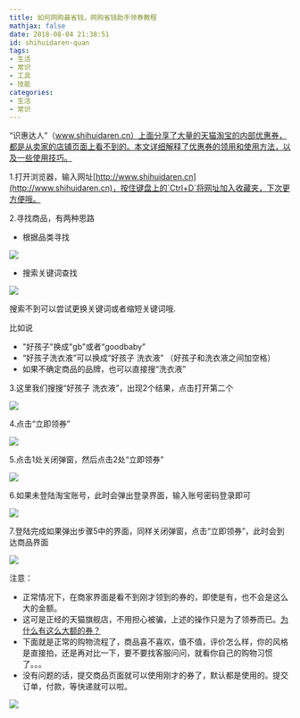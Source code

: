 ```yaml
---
title: 如何网购最省钱，网购省钱助手领券教程
mathjax: false
date: 2018-08-04 21:38:51
id: shihuidaren-quan
tags:
- 生活
- 常识
- 工具
- 技能
categories:
- 生活
- 常识
---
```


“识惠达人”（www.shihuidaren.cn）上面分享了大量的天猫淘宝的内部优惠券，都是从卖家的店铺页面上看不到的。本文详细解释了优惠券的领用和使用方法，以及一些使用技巧。

<!---more--->

1.打开浏览器，输入网址[http://www.shihuidaren.cn](http://www.shihuidaren.cn)，按住键盘上的`Ctrl+D`将网址加入收藏夹，下次更方便哦。

2.寻找商品，有两种思路

- 根据品类寻找

![](http://img.shihuidaren.cn/shdr/cha1.png)

- 搜索关键词查找

![](http://img.shihuidaren.cn/shdr/cha2.png)

搜索不到可以尝试更换关键词或者缩短关键词哦.

比如说

- "好孩子"换成"gb"或者“goodbaby”
- “好孩子洗衣液”可以换成“好孩子  洗衣液”  （好孩子和洗衣液之间加空格）
- 如果不确定商品的品牌，也可以直接搜“洗衣液”

3.这里我们搜搜“好孩子 洗衣液”，出现2个结果，点击打开第二个

![](http://img.shihuidaren.cn/shdr/11.png)

4.点击“立即领券”

![](http://img.shihuidaren.cn/shdr/22.png)

5.点击1处关闭弹窗，然后点击2处“立即领券”

![](http://img.shihuidaren.cn/shdr/33.png)

6.如果未登陆淘宝账号，此时会弹出登录界面，输入账号密码登录即可

![](http://img.shihuidaren.cn/shdr/login.png)

7.登陆完成如果弹出步骤5中的界面，同样关闭弹窗，点击“立即领券”，此时会到达商品界面

![](http://img.shihuidaren.cn/shdr/44.png)

注意：

- 正常情况下，在商家界面是看不到刚才领到的券的，即使是有，也不会是这么大的金额。
- 这可是正经的天猫旗舰店，不用担心被骗，上述的操作只是为了领券而已。[为什么有这么大额的券？](https://zymin.cn/arcticle/shihuidaren.html)
- 下面就是正常的购物流程了，商品喜不喜欢，值不值，评价怎么样，你的风格是直接拍，还是再对比一下，要不要找客服问问，就看你自己的购物习惯了。。。
- 没有问题的话，提交商品页面就可以使用刚才的券了，默认都是使用的。提交订单，付款，等快递就可以啦。

![](http://img.shihuidaren.cn/shdr/55.png)

